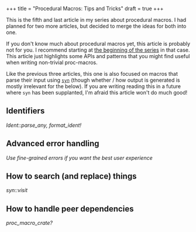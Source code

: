 +++
title = "Procedural Macros: Tips and Tricks"
draft = true
+++

This is the fifth and last article in my series about procedural macros. I had
planned for two more articles, but decided to merge the ideas for both into one.

If you don't know much about procedural macros yet, this article is probably not
for you. I recommend starting at
[the beginning of the series](/proc-macro-basics/) in that case. This article
just highlights some APIs and patterns that you might find useful when writing
non-trivial proc-macros.

Like the previous three articles, this one is also focused on macros that parse
their input using [`syn`](https://docs.rs/syn/) (though whether / how output is
generated is mostly irrelevant for the below). If you are writing reading this
in a future where `syn` has been supplanted, I'm afraid this article won't do
much good!

## Identifiers

*Ident::parse_any, format_ident!*

## Advanced error handling

*Use fine-grained errors if you want the best user experience*

## How to search (and replace) things

*syn::visit*

## How to handle peer dependencies

*proc_macro_crate?*
